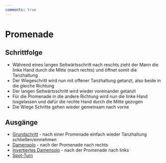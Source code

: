 ```yaml
---
comments: true
---
```

# Promenade

## Schrittfolge

- Während eines langen Seitwärtsschritt nach reschts zieht der Mann die linke Hand durch die Mitte (nach rechts) und öffnet somit die Tanzhaltung
- Der Wiegeschritt wird nun mit offener Tanzhaltung getanzt, also beide in die gleiche Richtung
- Der langen Seitwärtsschritt wird wieder voreinander getanzt
- Für die Promenade in die andere Richtung wird nun die linke Hand losgelassen und dafür die rechte Hand durch die Mitte gezogen
- Die Wiege Schritte gehen wieder gemeinsam nach vorne

## Ausgänge

- [Grundschritt](Grundschritt.md) - nach einer Promenade einfach wieder Tanzhaltung schließen/einnehmen
- [Damensolo](Damensolo.md) - nach der Promenade nach rechts
- [Invertiertes Damensolo](Damensolo.md#invertiertes-damensolo) - nach der Promenade nach links
- [Spot-Turn](Spot-Turn.md)
